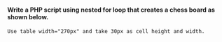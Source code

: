 #### Write a PHP script using nested for loop that creates a chess board as shown below. 
    Use table width="270px" and take 30px as cell height and width.